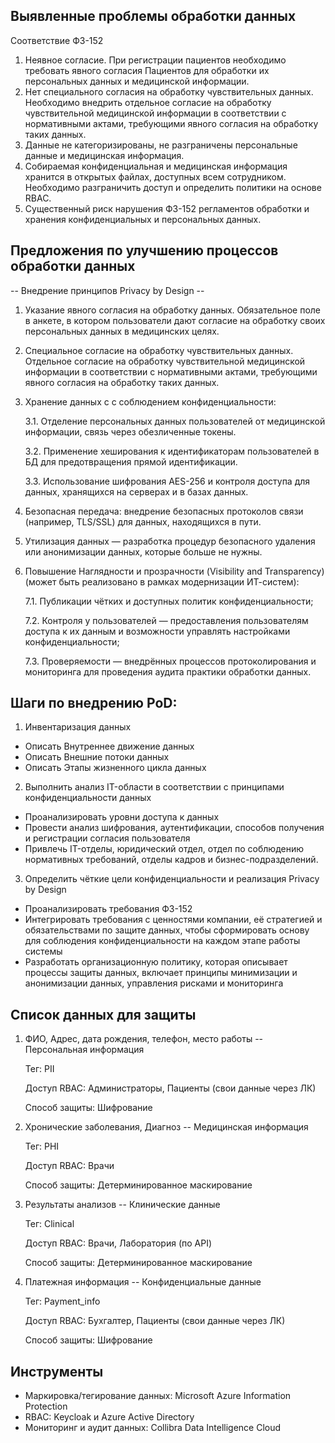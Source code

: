 ## Выявленные проблемы обработки данных

Соответствие ФЗ-152
1. Неявное согласие. При регистрации пациентов необходимо требовать явного согласия Пациентов для обработки их персональных данных и медицинской информации.
2. Нет специального согласия на обработку чувствительных данных. Необходимо внедрить отдельное согласие на обработку чувствительной медицинской информации в соответствии с нормативными актами, требующими явного согласия на обработку таких данных.
3. Данные не категоризированы, не разграничены персональные данные и медицинская информация.
4. Собираемая конфиденциальная и медицинская информация хранится в открытых файлах, доступных всем сотрудником. Необходимо разграничить доступ и определить политики на основе RBAC.
5. Существенный риск нарушения ФЗ-152 регламентов обработки и хранения конфиденциальных и персональных данных.


## Предложения по улучшению процессов обработки данных

-- Внедрение принципов Privacy by Design --

1. Указание явного согласия на обработку данных. Обязательное поле в анкете, в котором пользователи дают согласие на обработку своих персональных данных в медицинских целях.
2. Специальное согласие на обработку чувствительных данных. Отдельное согласие на обработку чувствительной медицинской информации в соответствии с нормативными актами, требующими явного согласия на обработку таких данных.
3. Хранение данных с с соблюдением конфиденциальности:
   
   3.1. Отделение персональных данных пользователей от медицинской информации, связь через обезличенные токены.
   
   3.2. Применение хеширования к идентификаторам пользователей в БД для предотвращения прямой идентификации.
   
   3.3. Использование шифрования AES-256 и контроля доступа для данных, хранящихся на серверах и в базах данных.
   
5. Безопасная передача: внедрение безопасных протоколов связи (например, TLS/SSL) для данных, находящихся в пути.
6. Утилизация данных — разработка процедур безопасного удаления или анонимизации данных, которые больше не нужны.
7. Повышение Наглядности и прозрачности (Visibility and Transparency) (может быть реализовано в рамках модернизации ИТ-систем):
   
   7.1. Публикации чётких и доступных политик конфиденциальности;
   
   7.2. Контроля у пользователей — предоставления пользователям доступа к их данным и возможности управлять настройками конфиденциальности;
   
   7.3. Проверяемости — внедрённых процессов протоколирования и мониторинга для проведения аудита практики обработки данных.
   

## Шаги по внедрению PoD:

1. Инвентаризация данных
- Описать Внутреннее движение данных
- Описать Внешние потоки данных
- Описать Этапы жизненного цикла данных

2. Выполнить анализ IT-области в соответствии с принципами конфиденциальности данных
- Проанализировать уровни доступа к данных
- Провести анализ шифрования, аутентификации, способов получения и регистрации согласия пользователя
- Привлечь IT-отделы, юридический отдел, отдел по соблюдению нормативных требований, отделы кадров и бизнес-подразделений.

3. Определить чёткие цели конфиденциальности и реализация Privacy by Design
- Проанализировать требования ФЗ-152
- Интегрировать требования с ценностями компании, её стратегией и обязательствами по защите данных, чтобы сформировать основу для соблюдения конфиденциальности на каждом этапе работы системы
- Разработать организационную политику, которая описывает процессы защиты данных, включает принципы минимизации и анонимизации данных, управления рисками и мониторинга



## Список данных для защиты

1. ФИО, Адрес, дата рождения, телефон, место работы -- Персональная информация
   
   Тег: PII
   
   Доступ RBAC: Администраторы, Пациенты (свои данные через ЛК)
   
   Способ защиты: Шифрование
   

3. Хронические заболевания, Диагноз -- Медицинская информация
   
   Тег: PHI
   
   Доступ RBAC: Врачи
   
   Способ защиты: Детерминированное маскирование
   

5. Результаты анализов -- Клинические данные
   
   Тег: Clinical
   
   Доступ RBAC: Врачи, Лаборатория (по API)
   
   Способ защиты: Детерминированное маскирование
   

7. Платежная информация -- Конфиденциальные данные
   
   Тег: Payment_info
   
   Доступ RBAC: Бухгалтер, Пациенты (свои данные через ЛК)
   
   Способ защиты: Шифрование
   


## Инструменты

- Маркировка/тегирование данных: Microsoft Azure Information Protection
- RBAC: Keycloak и Azure Active Directory
- Мониторинг и аудит данных: Collibra Data Intelligence Cloud


